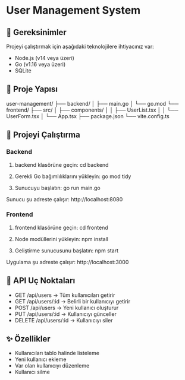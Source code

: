 # User Management System

## 🔧 Gereksinimler

Projeyi çalıştırmak için aşağıdaki teknolojilere ihtiyacınız var:

- Node.js (v14 veya üzeri)
- Go (v1.16 veya üzeri)
- SQLite

## 📁 Proje Yapısı

user-management/
├── backend/
│   ├── main.go
│   └── go.mod
└── frontend/
    ├── src/
    │   ├── components/
    │   │   ├── UserList.tsx
    │   │   └── UserForm.tsx
    │   └── App.tsx
    ├── package.json
    └── vite.config.ts

## 🚀 Projeyi Çalıştırma

### Backend

1. backend klasörüne geçin:
   cd backend

2. Gerekli Go bağımlılıklarını yükleyin:
   go mod tidy

3. Sunucuyu başlatın:
   go run main.go

Sunucu şu adreste çalışır: http://localhost:8080

### Frontend

1. frontend klasörüne geçin:
   cd frontend

2. Node modüllerini yükleyin:
   npm install

3. Geliştirme sunucusunu başlatın:
   npm start

Uygulama şu adreste çalışır: http://localhost:3000

## 📡 API Uç Noktaları

- GET /api/users → Tüm kullanıcıları getirir
- GET /api/users/:id → Belirli bir kullanıcıyı getirir
- POST /api/users → Yeni kullanıcı oluşturur
- PUT /api/users/:id → Kullanıcıyı günceller
- DELETE /api/users/:id → Kullanıcıyı siler

## ✨ Özellikler

- Kullanıcıları tablo halinde listeleme
- Yeni kullanıcı ekleme
- Var olan kullanıcıyı düzenleme
- Kullanıcı silme
